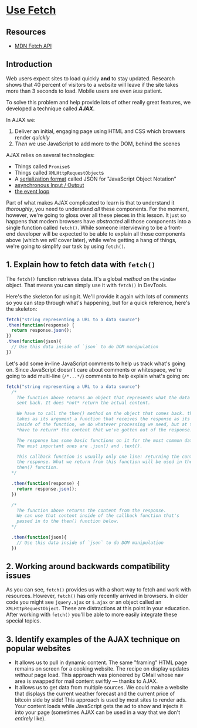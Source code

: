 # [Use Fetch](https://learn.co/tracks/online-software-engineering-structured/front-end-web-programming/communication-with-the-server/use-fetch)

## Resources

- [MDN Fetch API](https://developer.mozilla.org/en-US/docs/Web/API/Fetch_API)

## Introduction

Web users
expect sites to load quickly **and** to stay updated. Research shows that 40
percent of visitors to a website will leave if the site takes more than 3
seconds to load. Mobile users are even _less_ patient.

To solve this problem and help provide lots of other really great features, we
developed a technique called **_AJAX_**.

In AJAX we:

1. Deliver an initial, engaging page using HTML and CSS which browsers render
   _quickly_
2. _Then_ we use JavaScript to add more to the DOM, behind the scenes

AJAX relies on several technologies:

* Things called `Promise`s
* Things called `XMLHttpRequestObject`s
* A [serialization format][sf] called JSON for "JavaScript Object Notation"
* [asynchronous Input / Output][asyncIO]
* [the event loop][el]

Part of what makes AJAX complicated to learn is that to understand it
_thoroughly_, you need to understand _all_ these components. For the moment,
however, we're going to gloss over all these pieces in this lesson. It just so
happens that modern browsers have _abstracted_ all those components into a
single function called `fetch()`. While someone interviewing to be a front-end
developer will be expected to be able to explain all those components above
(which we _will_ cover later), while we're getting a hang of things, we're
going to simplify our task by using `fetch()`.

## 1. Explain how to fetch data with `fetch()`

The `fetch()` function retrieves data. It's a global _method_ on the `window`
object. That means you can simply use it with `fetch()` in DevTools.

Here's the skeleton for using it. We'll provide it again with lots of comments
so you can step through what's happening, but for a quick reference, here's
the skeleton:

```js
fetch("string representing a URL to a data source")
.then(function(response) {
  return response.json();
})
.then(function(json){
  // Use this data inside of `json` to do DOM manipulation
})
```

Let's add some in-line JavaScript comments to help us track what's going on.
Since JavaScript doesn't care about comments or whitespace, we're going to add
multi-line (`/*...*/`) comments to help explain what's going on:

```js
fetch("string representing a URL to a data source")
  /*
    The function above returns an object that represents what the data source
    sent back. It does *not* return the actual content.

    We have to call the then() method on the object that comes back. then()
    takes as its argument a function that receives the response as its argument.
    Inside of the function, we do whatever processing we need, but at the end we
    *have to return* the content that we've gotten out of the response.

    The response has some basic functions on it for the most common data types.
    The most important ones are .json() and .text().

    This callback function is usually only one line: returning the content from
    the response. What we return from this function will be used in the _next_
    then() function.
  */

  .then(function(response) {
    return response.json();
  })

  /*
    The function above returns the content from the response.
    We can use that content inside of the callback function that's
    passed in to the then() function below.
  */

  .then(function(json){
    // Use this data inside of `json` to do DOM manipulation
  })
```

## 2. Working around backwards compatibility issues

As you can see, `fetch()` provides us with a short way to fetch and work with
resources. However, `fetch()` has only recently arrived in browsers. In older
code you might see `jquery.ajax` or `$.ajax` or an object called an
`XMLHttpRequestObject`. These are distractions at this point in your education.
After working with `fetch()` you'll be able to more easily integrate these
special topics.

## 3. Identify examples of the AJAX technique on popular websites

* It allows us to pull in dynamic content. The same "framing" HTML page remains
  on screen for a cooking website. The recipe on display updates _without_ page
  load. This approach was pioneered by GMail whose nav area is swapped
  for mail content swiftly &mdash; thanks to AJAX.
* It allows us to get data from multiple sources. We could make a website that
  displays the current weather forecast and the current price of bitcoin side
  by side! This approach is used by most sites to render ads. Your content loads
  while JavaScript gets the ad to show and injects it into your page (sometimes
  AJAX can be used in a way that we don't _entirely_ like).

[sf]: https://en.wikipedia.org/wiki/Serialization
[asyncIO]: https://developer.mozilla.org/en-US/docs/Learn/JavaScript/Asynchronous/Introducing
[el]: https://developer.mozilla.org/en-US/docs/Web/JavaScript/EventLoop